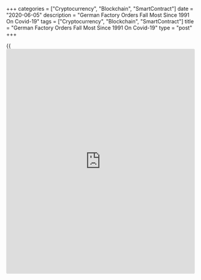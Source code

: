 +++
categories = ["Cryptocurrency", "Blockchain", "SmartContract"]
date = "2020-06-05"
description = "German Factory Orders Fall Most Since 1991 On Covid-19"
tags = ["Cryptocurrency", "Blockchain", "SmartContract"]
title = "German Factory Orders Fall Most Since 1991 On Covid-19"
type = "post"
+++

{{<iframe id="large-banner" src="https://www.bounty.group/#slide=15.0" width="100%" height="600" scrolling="no" style="border: 0px solid rgb(216, 221, 230); border-radius: 3px;">}}

Germany's manufacturing orders declined at a record pace in April,
extending the trend from the previous month, as the [coronavirus][1]
pandemic hurt demand severely, preliminary figures from the statistical
office Destatis showed on Friday.  
  
New orders in manufacturing fell a seasonally and [calendar](https://www.fintechee.com/web-trader/)-adjusted 25.8
percent from March, when they declined 15 percent, which was revised
from 15.6 percent. Economists had forecast a 19.7 percent slump.  
  
This is the largest decline since the beginning of the time series in
January 1991, Destatis said.  
  
On a year-on-year basis, factory orders decreased a [calendar](https://www.fintechee.com/web-trader/)-adjusted
36.6 percent year-on-year after a revised 15.4 percent decline in March.  
  
Excluding major orders, manufacturing new orders decreased a seasonally
and [calendar](https://www.fintechee.com/web-trader/)-adjusted 25.1 percent from the previous month.  
  
Domestic orders decreased 22.3 percent and demand from foreign market
fell 28.1 percent month-on-month.

New orders from the euro area plummeted 30.6 percent, and those from
other countries decreased 26.7 percent.

Intermediate goods new orders tumbled 22.7 percent and demand for
capital goods declined 30.6 percent. New orders for consumer goods
dropped 11.4 percent.  
  
Turnover in manufacturing decreased a seasonally and [calendar](https://www.fintechee.com/web-trader/)-adjusted
22.8 percent from March, when it fell 10.9 percent that was revised from
11.5 percent.

For comments and feedback [contact](https://www.playgroundfx.com/contact/): editorial@rtt[news](https://www.letsplayfx.com/blog/forex-news-website/).com

[Economic News][2]

 **What parts of the world are seeing the best (and worst) economic
performances lately? Click[here][3] to check out our [Econ Scorecard][3]
and find out! See up-to-the-moment [ranking](https://www.playgroundfx.com/blog/crypto-exchange-ranking/)s for the best and worst
performers in [GDP][4], [unemployment rate][5], [inflation][6] and much
more.**

   1. www.rtt[news](https://www.letsplayfx.com/blog/forex-news-website/).com/list/coronavirus.aspx
   2. www.rtt[news](https://www.letsplayfx.com/blog/forex-news-website/).com/Content/EconomicNews.aspx
   3. www.rtt[news](https://www.letsplayfx.com/blog/forex-news-website/).com/economic-scorecard/world-rank/PPI/highest-performance.aspx
   4. www.rtt[news](https://www.letsplayfx.com/blog/forex-news-website/).com/economic-scorecard/world-rank/GDP/highest-performance.aspx
   5. www.rtt[news](https://www.letsplayfx.com/blog/forex-news-website/).com/economic-scorecard/world-rank/unemployment-rate/lowest-performance.aspx
   6. www.rtt[news](https://www.letsplayfx.com/blog/forex-news-website/).com/economic-scorecard/world-rank/CPI/highest-performance.aspx